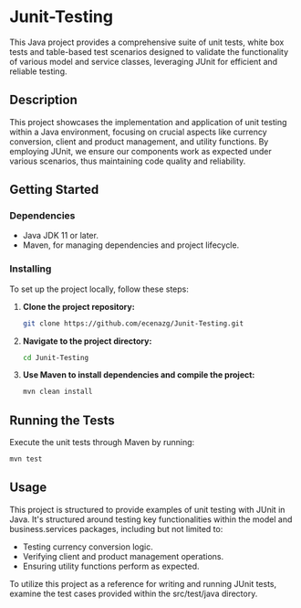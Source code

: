 # Junit-Testing

This Java project provides a comprehensive suite of unit tests, white box tests and table-based test scenarios designed to validate the functionality of various model and service classes, leveraging JUnit for efficient and reliable testing.

## Description

This project showcases the implementation and application of unit testing within a Java environment, focusing on crucial aspects like currency conversion, client and product management, and utility functions. By employing JUnit, we ensure our components work as expected under various scenarios, thus maintaining code quality and reliability.

## Getting Started

### Dependencies

- Java JDK 11 or later.
- Maven, for managing dependencies and project lifecycle.

### Installing

To set up the project locally, follow these steps:

1. **Clone the project repository:**

    ```sh
    git clone https://github.com/ecenazg/Junit-Testing.git
    ```

2. **Navigate to the project directory:**

    ```sh
    cd Junit-Testing
    ```

3. **Use Maven to install dependencies and compile the project:**

    ```sh
    mvn clean install
    ```

## Running the Tests

Execute the unit tests through Maven by running:

```sh
mvn test
```

## Usage
This project is structured to provide examples of unit testing with JUnit in Java. It's structured around testing key functionalities within the model and business.services packages, including but not limited to:

- Testing currency conversion logic.
- Verifying client and product management operations.
- Ensuring utility functions perform as expected.

To utilize this project as a reference for writing and running JUnit tests, examine the test cases provided within the src/test/java directory.
